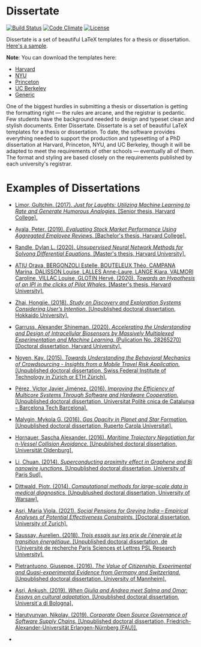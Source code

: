 # Dissertate
[![Build Status](https://travis-ci.org/suchow/Dissertate.svg?branch=master)](https://travis-ci.org/suchow/Dissertate)
[![Code Climate](https://codeclimate.com/github/suchow/Dissertate/badges/gpa.svg)](https://codeclimate.com/github/suchow/Dissertate)
[![License](https://img.shields.io/badge/license-AGPL-FBB829.svg)](https://www.gnu.org/licenses/agpl-3.0.html)

Dissertate is a set of beautiful LaTeX templates for a thesis or dissertation. [Here's a sample](https://s3.amazonaws.com/dissertate.io/generic.pdf).

**Note**: You can download the templates here:
- [Harvard](https://s3.amazonaws.com/dissertate.io/Dissertate-Harvard-LaTeX.zip)
- [NYU](https://s3.amazonaws.com/dissertate.io/Dissertate-NYU-LaTeX.zip)
- [Princeton](https://s3.amazonaws.com/dissertate.io/Dissertate-Princeton-LaTeX.zip)
- [UC Berkeley](https://s3.amazonaws.com/dissertate.io/Dissertate-Berkeley-LaTeX.zip)
- [Generic](https://s3.amazonaws.com/dissertate.io/Dissertate-Generic-LaTeX.zip)

One of the biggest hurdles in submitting a thesis or dissertation is getting the formatting right — the rules are arcane, and the registrar is pedantic. Few students have the background needed to design and typeset clean and stylish documents. Enter Dissertate. Dissertate is a set of beautiful LaTeX templates for a thesis or dissertation. To date, the software provides everything needed to support the production and typesetting of a PhD dissertation at Harvard, Princeton, NYU, and UC Berkeley, though it will be adapted to meet the requirements of other schools — eventually all of them. The format and styling are based closely on the requirements published by each university's registrar.

# Examples of Dissertations
- [Limor, Gultchin. (2017). *Just for Laughts: Utilizing Machine Learning to Rate and Generate Humorous Analogies.* [Senior thesis, Harvard College].](https://dash.harvard.edu/handle/1/38811513)
- [Ayala, Peter. (2019). *Evaluating Stock Market Performance Using Aggregated Employee Reviews.* [Bachelor's thesis, Harvard College].](https://dash.harvard.edu/handle/1/37364656)
- [Randle, Dylan L. (2020). *Unsupervised Neural Network Methods for Solvong Differential Equations.* [Master's thesis, Harvard University].](https://dylanrandle.github.io/denn/Harvard_Masters_Thesis_Submit.pdf)
- [ATIU Orava, BERGONZOLI Estelle, BOUTELEUX Théo, CAMPANA Marina,
DALISSON Louise, LALLES Anne-Laure, LANGE Kiara, VALMORI Caroline,
VILLAC Louise, GLOTIN Hervé. (2020). *Towards an Hypothesis of an IPI in the
clicks of Pilot Whales.* [Master's thesis, Harvard University].](http://sabiod.univ-tln.fr/pub/B232_IPA_onPhyseter_and_Globi__Copy_.pdf)
- [Zhai, Hongjie. (2018). *Study on Discovery and Exploration
Systems Considering User’s Intention*. [Unpublished doctoral dissertation, Hokkaido University].](https://eprints.lib.hokudai.ac.jp/dspace/bitstream/2115/70225/1/Zhai_HongJie.pdf)
- [Garruss, Alexander Shineman. (2020). *Accelerating the Understanding and Design of Intracellular Biosensors by Massively Multiplexed Experimentation and Machine Learning.* (Pulication No. 28265270) [Doctoral dissertation, Harvard University].](https://media.proquest.com/media/hms/PFT/2/PwWSI?_s=A2LLUBgS1hBgpi%2FFbEc9h1uFGNk%3D)
- [Noyen, Kay. (2015). *Towards Understanding the Behavioral Mechanics of Crowdsourcing - Insights from a Mobile Travel Risk Application.* [Unpublished doctoral dissertation, Swiss Federal Institute of Technology in Zürich or ETH Zürich].](https://studylib.net/doc/18569099/fulltext)
- [Pérez, Víctor Javier Jiménez. (2016). *Improving the Efficiency of Multicore
Systems Through Software and Hardware Cooperation.* [Unpublished doctoral dissertation, Universitat Politè cnica de Catalunya – Barcelona Tech Barcelona].](https://upcommons.upc.edu/bitstream/handle/2117/105576/TVJJP1de1.pdf?sequence=1&isAllowed=y)
- [Malygin, Mykola G. (2016). *Gas Opacity in Planet and Star Formation.* [Unpublished doctoral dissertation, Ruperto Carola Universitat].](https://www.imprs-hd.mpg.de/81761/thesis_malygin.pdf)
- [Hornauer, Sascha Alexander. (2016). *Maritime Trajectory Negotiation for
n-Vessel Collision Avoidance.* [Unpublished doctoral dissertation, Universität Oldenburg].](https://uol.de/f/2/dept/informatik/hormar16.pdf)
- [Li, Chuan. (2014). *Superconducting proximity effect in Graphene
and Bi nanowire junctions.* [Unpublished doctoral dissertation, University of Paris Sud].](https://tel.archives-ouvertes.fr/tel-01142084/file/VD2_LI_CHUAN_26112014.pdf)
- [Dittwald, Piotr. (2014). *Computational methods for large-scale data in
medical diagnostics.* [Unpublushed doctoral dissertation, University of Warsaw].](https://www.mimuw.edu.pl/sites/default/files/piotr_dittwald_pd-dok.pdf)
- [Asri, Maria Viola. (2021). *Social Pensions for Greying India – Empirical Analyses of Potential Effectiveness Constraints.* [Doctoral dissertation, University of Zurich].](https://doi.org/10.5167/uzh-202724)
- [Saussay, Aurelien. (2018). *Trois essais sur les prix de l'énergie
et la transition énergétique.* [Unpublished doctoral dissertation, de l’Université de recherche Paris Sciences et Lettres
PSL Research University].](https://www.theses.fr/2018PSLEH156.pdf)
- [Pietrantuono, Giuseppe. (2016). *The Value of Citizenship. Experimental and Quasi-experimental Evidence from Germany and Switzerland.* [Unpublished doctoral dissertation, University of Mannheim].](http://madoc.bib.uni-mannheim.de/41290/1/dissertation_pflichtexemplare.pdf)
- [Asri, Ankush. (2019). *When Giulia and Andrea meet Salma and Omar:
Essays on cultural adaptation.* [Unpublished doctoral dissertation, Universit´a di Bologna].](http://amsdottorato.unibo.it/9116/3/Asri%20thesis.pdf)
- [ Harutyunyan, Nikolay. (2019). *Corporate Open Source Governance of
Software Supply Chains.* [Unpublished doctoral dissertation, Friedrich-Alexander-Universität Erlangen-Nürnberg (FAU)].](https://opus4.kobv.de/opus4-fau/files/12272/Dissertation_Harutyunyan_Nikolay.pdf)







- 


